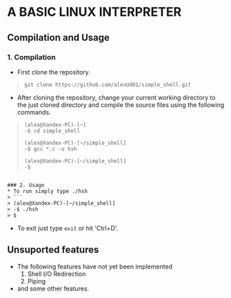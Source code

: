 # A BASIC LINUX INTERPRETER
## Compilation and Usage
### 1. Compilation
* First clone the repository.
> `
> git clone https://github.com/alexUd01/simple_shell.git
`
* After cloning the repository, change your current working directory to the just cloned directory and compile the source files using the following commands.

> ```
> (alex@Xandex-PC)-[~]
> -$ cd simple_shell
>
> (alex@Xandex-PC)-[~/simple_shell]
> -$ gcc *.c -o hsh
>
> (alex@Xandex-PC)-[~/simple_shell]
> -$
```

### 2. Usage
* To run simply type ./hsh
> ```
> (alex@Xandex-PC)-[~/simple_shell]
> -$ ./hsh
> $
```
* To exit just type `exit` or hit 'Ctrl+D'.
## Unsuported features
* The following features have not yet been implemented
  1. Shell I/O Redirection
  2. Piping
* and some other features.
